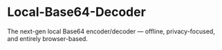 # Local-Base64-Decoder
The next-gen local Base64 encoder/decoder — offline, privacy-focused, and entirely browser-based.
